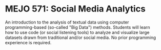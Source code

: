 # MEJO 571: Social Media Analytics

An introduction to the analysis of textual data using computer programming-based (so-called "Big Data") methods. Students will learn how to use code (or social listening tools) to analyze and visualize large datasets drawn from traditional and/or social media. No prior programming experience is required.